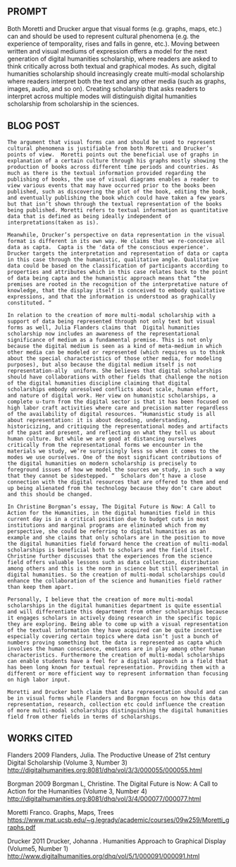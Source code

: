 ## PROMPT
Both Moretti and Drucker argue that visual forms (e.g. graphs, maps, etc.) can and should be used to represent cultural phenomena (e.g. the experience of temporality, rises and falls in genre, etc.). Moving between written and visual mediums of expression offers a model for the next generation of digital humanities scholarship, where readers are asked to think critically across both textual and graphical modes. As such, digital humanities scholarship should increasingly create multi-modal scholarship where readers interpret both the text and any other media (such as graphs, images, audio, and so on). Creating scholarship that asks readers to interpret across multiple modes will distinguish digital humanities scholarship from scholarship in the sciences. 



## BLOG POST
	The argument that visual forms can and should be used to represent cultural phenomena is justifiable from both Moretti and Drucker’s points of view.  Moretti points out the beneficial use of graphs in explanation of a certain culture through his graphs mostly showing the production of books across different time periods and countries. As much as there is the textual information provided regarding the publishing of books, the use of visual diagrams enables a reader to view various events that may have occurred prior to the books been published, such as discovering the plot of the book, editing the book, and eventually publishing the book which could have taken a few years but that isn’t shown through the textual representation of the books being published. Moretti refers to textual information as quantitative data that is defined as being ideally independent of interpretations(taken as is). 

	Meanwhile, Drucker’s perspective on data representation in the visual format is different in its own way. He claims that we re-conceive all data as capta.  Capta is the 'data of the conscious experience'.  Drucker targets the interpretation and representation of data or capta in this case through the humanistic, qualitative angle. Qualitative data could be based on the classification of participants according to properties and attributes which in this case relates back to the point of data being capta and the humanistic approach means that “the premises are rooted in the recognition of the interpretative nature of knowledge, that the display itself is conceived to embody qualitative expressions, and that the information is understood as graphically constituted. “

	In relation to the creation of more multi-modal scholarship with a support of data being represented through not only text but visual forms as well, Julia Flanders claims that  Digital humanities scholarship now includes an awareness of the representational significance of medium as a fundamental premise. This is not only because the digital medium is seen as a kind of meta-medium in which other media can be modeled or represented (which requires us to think about the special characteristics of those other media, for modeling purposes), but also because the digital medium itself is not representation-ally  uniform. She believes that digital scholarships should have collaborations with other fields that challenge the notion of the digital humanities discipline claiming that digital scholarships embody unresolved conflicts about scale, human effort, and nature of digital work. Her view on humanistic scholarships, a complete u-turn from the digital sector is that it has been focused on high labor craft activities where care and precision matter regardless of the availability of digital resources. “Humanistic study is all about representation: it is about decoding, understanding, historicizing, and critiquing the representational modes and artifacts of the past and present, and reflecting on what they tell us about human culture. But while we are good at distancing ourselves critically from the representational forms we encounter in the materials we study, we’re surprisingly less so when it comes to the modes we use ourselves. One of the most significant contributions of the digital humanities on modern scholarship is precisely to foreground issues of how we model the sources we study, in such a way that they cannot be sidestepped. “  Scholars don’t have a close connection with the digital resources that are offered to them and end up being alienated from the technology because they don’t care about and this should be changed.

	In Christine Borgman’s essay, The Digital Future is Now: A Call to Action for the Humanities, in the digital humanities field in this current day is in a critical position due to budget cuts in most institutions and marginal programs are eliminated which from my perspective, she could be referring to digital humanities as an example and she claims that only scholars are in the position to move the digital humanities field forward hence the creation of multi-modal scholarships is beneficial both to scholars and the field itself. Christine further discusses that the experiences from the science field offers valuable lessons such as data collection, distribution among others and this is the norm in science but still experimental in digital humanities. So the creation of multi-modal scholarships could enhance the collaboration of the science and humanities field rather than keep them apart.

	Personally, I believe that the creation of more multi-modal scholarships in the digital humanities department is quite essential and will differentiate this department from other scholarships because it engages scholars in actively doing research in the specific topic they are exploring. Being able to come up with a visual representation of the textual information they have acquired can be quite incentive especially covering certain topics where data isn’t just a bunch of  numbers proving something but the data is represented as capta which involves the human conscience, emotions are in play among other human characteristics. Furthermore the creation of multi-modal scholarships can enable students have a feel for a digital approach in a field that has been long known for textual representation. Providing them with a different or more efficient way to represent information than focusing on high labor input. 

	Moretti and Drucker both claim that data representation should and can be in visual forms while Flanders and Borgman focus on how this data representation, research, collection etc could influence the creation of more multi-modal scholarships distinguishing the digital humanities field from other fields in terms of scholarships.

## WORKS CITED
Flanders 2009 Flanders, Julia. The Productive Unease of 21st century Digital Scholarship (Volume 3, Number 3)
http://digitalhumanities.org:8081/dhq/vol/3/3/000055/000055.html 

Borgman 2009 Borgman L, Christine. The Digital  Future is Now: A Call to Action for the Humanities  (Volume 3, Number 4)
http://digitalhumanities.org:8081/dhq/vol/3/4/000077/000077.html 

Moretti Franco. Graphs, Maps, Trees 
https://www.mat.ucsb.edu/~g.legrady/academic/courses/09w259/Moretti_graphs.pdf 


Drucker 2011 Drucker, Johanna . Humanities Approach to Graphical Display (Volume5, Number 1)
http://www.digitalhumanities.org/dhq/vol/5/1/000091/000091.html 
<!--You can use the [editor on GitHub](https://github.com/Jeanrogo/IASC-2P02/edit/master/index.md) to maintain and preview the content for your website in Markdown files.

<!--Whenever you commit to this repository, GitHub Pages will run [Jekyll](https://jekyllrb.com/) to rebuild the pages in your site, from the content in your Markdown files.

<!--	Exported from Voyant Tools (voyant-tools.org).
The iframe src attribute below uses a relative protocol to better function with both
http and https sites, but if you're embedding this into a local web page (file protocol)
you should add an explicit protocol (https if you're using voyant-tools.org, otherwise
it depends on this server.
Feel free to change the height and width values or other styling below: -->

<!--### Jekyll Themes

<!--Your Pages site will use the layout and styles from the Jekyll theme you have selected in your [repository settings](https://github.com/Jeanrogo/IASC-2P02/settings). The name of this theme is saved in the Jekyll `_config.yml` configuration file.

<!--### Support or Contact

<!--Having trouble with Pages? Check out our [documentation](https://help.github.com/categories/github-pages-basics/) or [contact support](https://github.com/contact) and we’ll help you sort it out.
